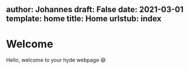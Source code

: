 author: Johannes
draft: False
date: 2021-03-01
template: home
title: Home
urlstub: index
---
# Welcome

Hello, welcome to your hyde webpage 😄

